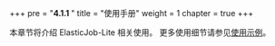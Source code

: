 +++ pre = "<b>4.1.1 </b>"
title = "使用手册"
weight = 1 chapter = true +++

本章节将介绍 ElasticJob-Lite 相关使用。 更多使用细节请参见[使用示例](https://github.com/apache/shardingsphere-elasticjob/tree/master/examples)。